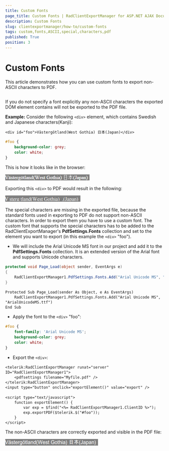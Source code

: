 ```yaml
---
title: Custom Fonts
page_title: Custom Fonts | RadClientExportManager for ASP.NET AJAX Documentation
description: Custom Fonts
slug: clientexportmanager/how-to/custom-fonts
tags: custom,fonts,ASCII,special,characters,pdf
published: True
position: 3
---
```


# Custom Fonts


This article demonstrates how you can use custom fonts to export non-ASCII characters to PDF.

## 

If you do not specify a font explicitly any non-ASCII characters the exported DOM element contains will not be exported to the PDF file.

**Example:** Consider the following `<div>` element, which contains Swedish and Japanese characters(Kanji):


````ASPNET
<div id="foo">Västergötland(West Gothia) 日本(Japan)</div>
````


````CSS
#foo {
    background-color: grey;
    color: white;
}
````

This is how it looks like in the browser:

![Special Characters](images/clientexportmanager-special-characters.png)

Exporting this `<div>` to PDF would result in the following:

![Special Characters Missing](images/clientexportmanager-special-characters-missing.png)

The special characters are missing in the exported file, because the standard fonts used in exporting to PDF do not support non-ASCII characters. In order to export them you have to use a custom font. The custom font that supports the special characters has to be added to the RadClientExportManager's **PdfSettings.Fonts** collection and set to the element you want to export (in this example the `<div>` "foo").

* We will include the Arial Unicode MS font in our project and add it to the **PdfSettings.Fonts** collection. It is an extended version of the Arial font and supports Unicode characters.


````C#
protected void Page_Load(object sender, EventArgs e)
{
    RadClientExportManager1.PdfSettings.Fonts.Add("Arial Unicode MS", "ArialUnicodeMS.ttf");
}
````
````VB.NET
Protected Sub Page_Load(sender As Object, e As EventArgs)
	RadClientExportManager1.PdfSettings.Fonts.Add("Arial Unicode MS", "ArialUnicodeMS.ttf")
End Sub
````


* Apply the font to the `<div>` "foo":


````CSS
#foo {
    font-family: 'Arial Unicode MS';
    background-color: grey;
    color: white;
}
````


* Export the `<div>`:


````ASPNET
<telerik:RadClientExportManager runat="server" ID="RadClientExportManager1">
    <pdfsettings filename="Myfile.pdf" />
</telerik:RadClientExportManager>
<input type="button" onclick="exportElement()" value="export" />

<script type="text/javascript">
    function exportElement() {
        var exp = $find("<%= RadClientExportManager1.ClientID %>");
        exp.exportPDF($telerik.$("#foo"));
    }
</script>
````


The non-ASCII characters are correctly exported and visible in the PDF file:

![Special Characters Exported](images/clientexportmanager-special-characters-exported.png)

